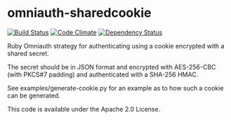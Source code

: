 omniauth-sharedcookie
=====================

[![Build Status](https://travis-ci.org/cdman/omniauth-sharedcookie.png?branch=master)](https://travis-ci.org/cdman/omniauth-sharedcookie)
[![Code Climate](https://codeclimate.com/github/cdman/omniauth-sharedcookie.png)](https://codeclimate.com/github/cdman/omniauth-sharedcookie)
[![Dependency Status](https://gemnasium.com/cdman/omniauth-sharedcookie.png)](https://gemnasium.com/cdman/omniauth-sharedcookie)

Ruby Omniauth strategy for authenticating using a cookie encrypted with a shared secret.

The secret should be in JSON format and encrypted with AES-256-CBC (with PKCS#7 padding) and authenticated with a SHA-256 HMAC.

See examples/generate-cookie.py for an example as to how such a cookie can be generated.

This code is available under the Apache 2.0 License.

